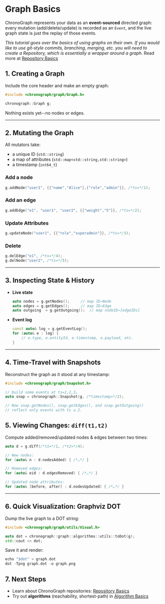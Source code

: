 # Graph Basics

ChronoGraph represents your data as an **event-sourced** directed graph: every mutation (add/delete/update) is recorded as an `Event`, and the live graph state is just the replay of those events.

*This tutorial goes over the basics of using graphs on their own. If you would like to use git-style commits, branching, merging, etc. you will need to create a Repository, which is essentially a wrapper around a graph.* Read more at [Repository Basics](repository_basics.md)

## 1. Creating a Graph

Include the core header and make an empty graph:

```cpp
#include <chronograph/graph/Graph.h>

chronograph::Graph g;
```

Nothing exists yet--no nodes or edges.

---

## 2. Mutating the Graph

All mutators take:
- a unique ID (`std::string`)
- a map of attributes (`std::map<std::string,std::string>`)
- a timestamp (`int64_t`)

### Add a node

```cpp
g.addNode("user1", {{"name","Alice"},{"role","admin"}}, /*ts=*/1);
``` 

### Add an edge

```cpp
g.addEdge("e1", "user1", "user2", {{"weight","5"}}, /*ts=*/2);
```

### Update Attributes

```cpp
g.updateNode("user1", {{"role","superadmin"}}, /*ts=*/3);
```

### Delete
```cpp
g.delEdge("e1", /*ts=*/4);
g.delNode("user2", /*ts=*/5);
```

---

## 3. Inspecting State & History

- **Live state**  
    ```cpp
    auto nodes = g.getNodes();     // map ID→Node
    auto edges = g.getEdges();     // map ID→Edge
    auto outgoing  = g.getOutgoing();  // map nodeID→[edgeIDs]
    ```

- **Event log**
    ```cpp
    const auto& log = g.getEventLog();
    for (auto& e : log) {
        // e.type, e.entityId, e.timestamp, e.payload, etc.
    }
    ```

---

## 4. Time-Travel with Snapshots

Reconstruct the graph as it stood at any timestamp:

```cpp
#include <chronograph/graph/Snapshot.h>

// build some events at ts=1,2,3…
auto snap = chronograph::Snapshot(g, /*timestamp=*/2);

// Now snap.getNodes(), snap.getEdges(), and snap.getOutgoing()
// reflect only events with ts ≤ 2.
```

## 5. Viewing Changes: `diff(t1,t2)`
Compute added/removed/updated nodes & edges between two times:

```cpp
auto d = g.diff(/*t1=*/1, /*t2=*/4);

// New nodes:
for (auto& n : d.nodesAdded) { /*…*/ }

// Removed edges:
for (auto& eid : d.edgesRemoved) { /*…*/ }

// Updated node attributes:
for (auto& [before, after] : d.nodesUpdated) { /*…*/ }
```

---

## 6. Quick Visualization: Graphviz DOT

Dump the live graph to a DOT string:

```cpp
#include <chronograph/graph/utils/Visual.h>

auto dot = chronograph::graph::algorithms::utils::toDot(g);
std::cout << dot;
```

Save it and render:

```cpp
echo "$dot" > graph.dot
dot -Tpng graph.dot -o graph.png
```
## 7. Next Steps
- Learn about ChronoGraph repositories: [Repository Basics](repository_basics.md)
- Try out **algorithms** (reachability, shortest-path) in [Algorithm Basics](algorithm_basics.md)